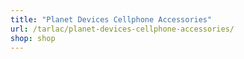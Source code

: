 ```yaml
---
title: "Planet Devices Cellphone Accessories"
url: /tarlac/planet-devices-cellphone-accessories/
shop: shop
---
```


